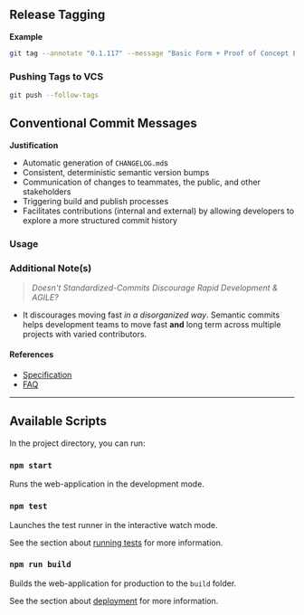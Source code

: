 ## Release Tagging ##

**Example**

```bash
git tag --annotate "0.1.117" --message "Basic Form + Proof of Concept Example"
```

### Pushing Tags to VCS ###

```bash
git push --follow-tags
```

## Conventional Commit Messages ##

**Justification**

- Automatic generation of `CHANGELOG.md`s
- Consistent, deterministic semantic version bumps
- Communication of changes to teammates, the public, and other stakeholders
- Triggering build and publish processes
- Facilitates contributions (internal and external) by allowing developers to explore a more structured commit history

### Usage ###

### Additional Note(s) ###

> *Doesn't Standardized-Commits Discourage Rapid Development & AGILE?*

- It discourages moving fast *in a disorganized way*. Semantic commits helps development teams to move fast **and** long term across
  multiple projects with varied contributors.

#### References ####

- [Specification](https://www.conventionalcommits.org/en/v1.0.0/#specification)
- [FAQ](https://www.conventionalcommits.org/en/v1.0.0/#faq)

---

## Available Scripts

In the project directory, you can run:

### `npm start`

Runs the web-application in the development mode.

### `npm test`

Launches the test runner in the interactive watch mode.

See the section about [running tests](https://facebook.github.io/create-react-app/docs/running-tests) for more information.

### `npm run build`

Builds the web-application for production to the `build` folder.

See the section about [deployment](https://facebook.github.io/create-react-app/docs/deployment) for more information.
